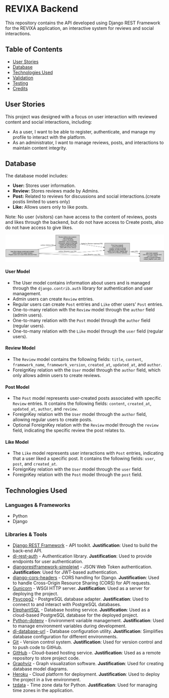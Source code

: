 # REVIXA Backend

This repository contains the API developed using Django REST Framework for the REVIXA application, an interactive system for reviews and social interactions.

## Table of Contents
  - [User Stories](#user-stories)
  - [Database](#database)
  - [Technologies Used](#technologies-used)
  - [Validation](#validation)
  - [Testing](#testing)
  - [Credits](#credits)

## User Stories

This project was designed with a focus on user interaction with reviewed content and social interactions, including:
- As a user, I want to be able to register, authenticate, and manage my profile to interact with the platform.
- As an administrator, I want to manage reviews, posts, and interactions to maintain content integrity.

## Database

The database model includes:
- **User:** Stores user information.
- **Review:** Stores reviews made by Admins.
- **Post:** Related to reviews for discussions and social interactions.(create postis limited to users only)
- **Like:** Allows users only to like posts.

Note: No user (visitors) can have access to the content of reviews, posts and likes through the backend, but do not have access to Create posts, also do not have access to give likes.


![Database Model](docs/drf_models_revixa.png)

#### User Model

- The User model contains information about users and is managed through the `django.contrib.auth` library for authentication and user management.
- Admin users can create `Review` entries.
- Regular users can create `Post` entries and `Like` other users' `Post` entries.
- One-to-many relation with the `Review` model through the `author` field (admin users).
- One-to-many relation with the `Post` model through the `author` field (regular users).
- One-to-many relation with the `Like` model through the `user` field (regular users).

#### Review Model

- The `Review` model contains the following fields: `title`, `content`, `framework_name`, `framework_version`, `created_at`, `updated_at`, and `author`.
- ForeignKey relation with the `User` model through the `author` field, which only allows admin users to create reviews.

#### Post Model

- The `Post` model represents user-created posts associated with specific `Review` entries. It contains the following fields: `content`, `created_at`, `updated_at`, `author`, and `review`.
- ForeignKey relation with the `User` model through the `author` field, allowing regular users to create posts.
- Optional ForeignKey relation with the `Review` model through the `review` field, indicating the specific review the post relates to.

#### Like Model

- The `Like` model represents user interactions with `Post` entries, indicating that a user liked a specific post. It contains the following fields: `user`, `post`, and `created_at`.
- ForeignKey relation with the `User` model through the `user` field.
- ForeignKey relation with the `Post` model through the `post` field.

## Technologies Used

### Languages & Frameworks

- Python
- Django

### Libraries & Tools

- [Django REST Framework](https://www.django-rest-framework.org/) - API toolkit. **Justification**: Used to build the back-end API.
- [dj-rest-auth](https://dj-rest-auth.readthedocs.io/en/latest/) - Authentication library. **Justification**: Used to provide endpoints for user authentication.
- [djangorestframework-simplejwt](https://django-rest-framework-simplejwt.readthedocs.io/en/latest/) - JSON Web Token authentication. **Justification**: Used for JWT-based authentication.
- [django-cors-headers](https://pypi.org/project/django-cors-headers/) - CORS handling for Django. **Justification**: Used to handle Cross-Origin Resource Sharing (CORS) for API requests.
- [Gunicorn](https://gunicorn.org/) - WSGI HTTP server. **Justification**: Used as a server for deploying the project.
- [Psycopg2](https://www.psycopg.org/docs/) - PostgreSQL database adapter. **Justification**: Used to connect to and interact with PostgreSQL databases.
- [ElephantSQL](https://www.elephantsql.com/) - Database hosting service. **Justification**: Used as a cloud-based PostgreSQL database for the deployed project.
- [Python-dotenv](https://pypi.org/project/python-dotenv/) - Environment variable management. **Justification**: Used to manage environment variables during development.
- [dj-database-url](https://pypi.org/project/dj-database-url/) - Database configuration utility. **Justification**: Simplifies database configuration for different environments.
- [Git](https://git-scm.com/) - Version control system. **Justification**: Used for version control and to push code to GitHub.
- [GitHub](https://github.com/) - Cloud-based hosting service. **Justification**: Used as a remote repository to store project code.
- [Graphviz](https://graphviz.org/) - Graph visualization software. **Justification**: Used for creating database model diagrams.
- [Heroku](https://www.heroku.com/) - Cloud platform for deployment. **Justification**: Used to deploy the project in a live environment.
- [tzdata](https://pypi.org/project/tzdata/) - Time zone data for Python. **Justification**: Used for managing time zones in the application.
